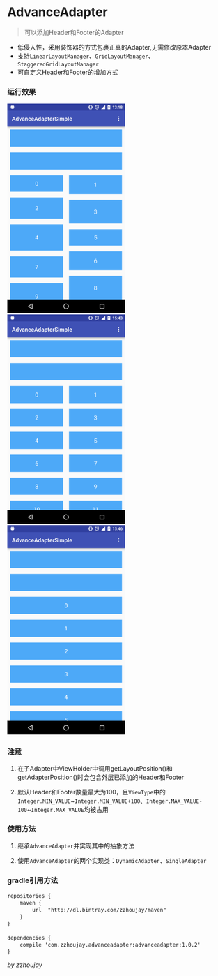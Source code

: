 # AdvanceAdapter

> 可以添加Header和Footer的Adapter

* 低侵入性，采用装饰器的方式包裹正真的Adapter,无需修改原本Adapter
* 支持`LinearLayoutManager`、`GridLayoutManager`、`StaggeredGridLayoutManager`
* 可自定义Header和Footer的增加方式

### 运行效果

![演示截图](images/image1.png)
![演示截图](images/image2.png)
![演示截图](images/image3.png)

### 注意

1. 在子Adapter中ViewHolder中调用getLayoutPosition()和getAdapterPosition()时会包含外层已添加的Header和Footer

2. 默认Header和Footer数量最大为100，且`ViewType`中的`Integer.MIN_VALUE`~`Integer.MIN_VALUE+100`、`Integer.MAX_VALUE-100`~`Integer.MAX_VALUE`均被占用

### 使用方法

1. 继承`AdvanceAdapter`并实现其中的抽象方法

2. 使用`AdvanceAdapter`的两个实现类：`DynamicAdapter`、`SingleAdapter`

### gradle引用方法
```
repositories {
    maven {
        url  "http://dl.bintray.com/zzhoujay/maven"
    }
}

dependencies {
    compile 'com.zzhoujay.advanceadapter:advanceadapter:1.0.2'
}
```



_by zzhoujay_